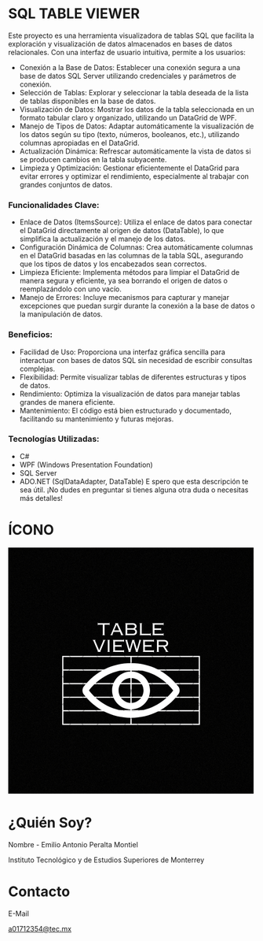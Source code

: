 # SQL TABLE VIEWER

Este proyecto es una herramienta visualizadora de tablas SQL que facilita la exploración y visualización de datos almacenados en bases de datos relacionales. Con una interfaz de usuario intuitiva, permite a los usuarios:

- Conexión a la Base de Datos: Establecer una conexión segura a una base de datos SQL Server utilizando credenciales y parámetros de conexión.
- Selección de Tablas: Explorar y seleccionar la tabla deseada de la lista de tablas disponibles en la base de datos.
- Visualización de Datos: Mostrar los datos de la tabla seleccionada en un formato tabular claro y organizado, utilizando un DataGrid de WPF.
- Manejo de Tipos de Datos: Adaptar automáticamente la visualización de los datos según su tipo (texto, números, booleanos, etc.), utilizando columnas apropiadas en el DataGrid.
- Actualización Dinámica: Refrescar automáticamente la vista de datos si se producen cambios en la tabla subyacente.
- Limpieza y Optimización: Gestionar eficientemente el DataGrid para evitar errores y optimizar el rendimiento, especialmente al trabajar con grandes conjuntos de datos.

### Funcionalidades Clave:

- Enlace de Datos (ItemsSource): Utiliza el enlace de datos para conectar el DataGrid directamente al origen de datos (DataTable), lo que simplifica la actualización y el manejo de los datos.
- Configuración Dinámica de Columnas: Crea automáticamente columnas en el DataGrid basadas en las columnas de la tabla SQL, asegurando que los tipos de datos y los encabezados sean correctos.
- Limpieza Eficiente: Implementa métodos para limpiar el DataGrid de manera segura y eficiente, ya sea borrando el origen de datos o reemplazándolo con uno vacío.
- Manejo de Errores: Incluye mecanismos para capturar y manejar excepciones que puedan surgir durante la conexión a la base de datos o la manipulación de datos.

### Beneficios:

* Facilidad de Uso: Proporciona una interfaz gráfica sencilla para interactuar con bases de datos SQL sin necesidad de escribir consultas complejas.
* Flexibilidad: Permite visualizar tablas de diferentes estructuras y tipos de datos.
* Rendimiento: Optimiza la visualización de datos para manejar tablas grandes de manera eficiente.
* Mantenimiento: El código está bien estructurado y documentado, facilitando su mantenimiento y futuras mejoras.

### Tecnologías Utilizadas:

* C#
* WPF (Windows Presentation Foundation)
* SQL Server
* ADO.NET (SqlDataAdapter, DataTable)
E
spero que esta descripción te sea útil. ¡No dudes en preguntar si tienes alguna otra duda o necesitas más detalles!


# ÍCONO

![](SqlTableViewer/1.png)

 
# ¿Quién Soy?

Nombre - Emilio Antonio Peralta Montiel

Instituto Tecnológico y de Estudios Superiores de Monterrey

# Contacto

E-Mail 

a01712354@tec.mx
